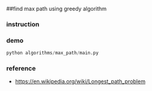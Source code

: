 ##find max path using greedy algorithm

### instruction

### demo

```python
python algorithms/max_path/main.py
```

### reference

+ https://en.wikipedia.org/wiki/Longest_path_problem

